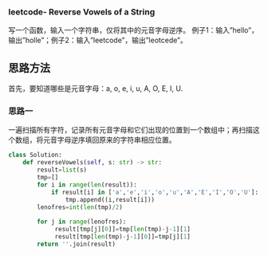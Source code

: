 ### leetcode- Reverse Vowels of a String

写一个函数，输入一个字符串，仅将其中的元音字母逆序。 
例子1：输入”hello”，输出”holle”；例子2：输入”leetcode”，输出”leotcede”。

## 思路方法

首先，要知道哪些是元音字母：a, o, e, i, u, A, O, E, I, U.

### **思路一**

一遍扫描所有字符，记录所有元音字母和它们出现的位置到一个数组中；再扫描这个数组，将元音字母逆序填回原来的字符串相应位置。

```python
class Solution:
    def reverseVowels(self, s: str) -> str:
        result=list(s)
        tmp=[]
        for i in range(len(result)):
            if result[i] in ['a','e','i','o','u','A','E','I','O','U']:
                tmp.append((i,result[i]))
        lenofres=int(len(tmp)/2)
   
        for j in range(lenofres):
             result[tmp[j][0]]=tmp[len(tmp)-j-1][1]
             result[tmp[len(tmp)-j-1][0]]=tmp[j][1]
        return ''.join(result)
```

